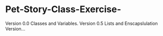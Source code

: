 # Pet-Story-Class-Exercise-
Version 0.0 Classes and Variables.
Version 0.5 Lists and Enscapslulation
Version...
